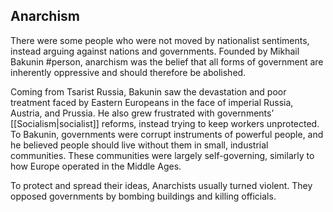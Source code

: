 ## Anarchism
There were some people who were not moved by nationalist sentiments, instead arguing against nations and governments. Founded by Mikhail Bakunin #person, anarchism was the belief that all forms of government are inherently oppressive and should therefore be abolished.

Coming from Tsarist Russia, Bakunin saw the devastation and poor treatment faced by Eastern Europeans in the face of imperial Russia, Austria, and Prussia. He also grew frustrated with governments’ [[Socialism|socialist]] reforms, instead trying to keep workers unprotected. To Bakunin, governments were corrupt instruments of powerful people, and he believed people should live without them in small, industrial communities. These communities were largely self-governing, similarly to how Europe operated in the Middle Ages.

To protect and spread their ideas, Anarchists usually turned violent. They opposed governments by bombing buildings and killing officials.